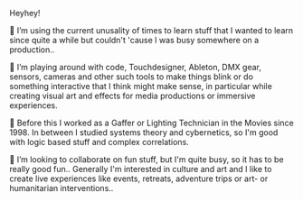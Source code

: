 Heyhey! 

🔭  I’m using the current unusality of times to learn stuff that I wanted to learn since quite a while but couldn't 'cause I was busy somewhere on a production..


🌱  I’m playing around with code, Touchdesigner, Ableton, DMX gear, sensors, cameras and other such tools to make things blink or do something interactive that I think might make sense, in particular while creating visual art and effects for media productions or immersive experiences.

💬  Before this I worked as a Gaffer or Lighting Technician in the Movies since 1998. In between I studied systems theory and cybernetics, so I'm good with logic based stuff and complex correlations.


👯 I’m looking to collaborate on fun stuff, but I'm quite busy, so it has to be really good fun..
Generally I'm interested in culture and art and I like to create live experiences like events, retreats, adventure trips or art- or humanitarian interventions..



<!--
**bedamat/bedamat** is a ✨ _special_ ✨ repository because its `README.md` (this file) appears on your GitHub profile.

Here are some ideas to get you started:

- 🔭 I’m currently learning how to code in the WebDeveloper Course of the Digital Career Institute
- 🌱 I’m currently learning ...
- 👯 I’m looking to collaborate on ...
- 🤔 I’m looking for help with ...
- 💬 Ask me about ...
- 📫 How to reach me: ...
- 😄 Pronouns: ...
- ⚡ Fun fact: ...
-->
